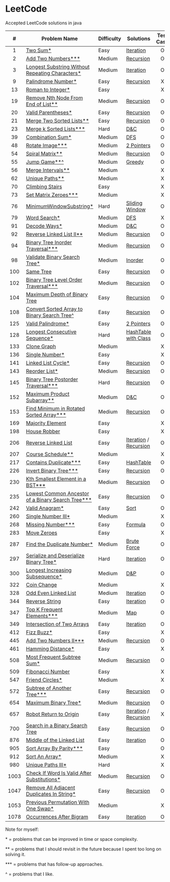 # LeetCode

Accepted LeetCode solutions in java

| # | Problem Name | Difficulty | Solutions | Test Case | Last Solved |
| :---: | --- | --- | --- | :---: | :---: |
| 1 | [Two Sum*](https://leetcode.com/problems/two-sum/) | Easy | [Iteration](/src/array/TwoSum.java) | O | 08/13/2019 |
| 2 | [Add Two Numbers***](https://leetcode.com/problems/add-two-numbers/) | Medium | [Recursion](/src/LinkedList/AddTwoNumbers.java) | O | 08/18/2019 |
| 3 | [Longest Substring Without Repeating Characters*](https://leetcode.com/problems/longest-substring-without-repeating-characters/) | Medium | [Iteration](/src/String/LongestSubstringWithoutRepeatingCharacters.java) | O | 08/19/2019 |
| 9 | [Palindrome Number*](https://leetcode.com/problems/palindrome-number/) | Easy | [Recursion](/src/PalindromeNumber.java) | X | 08/18/2019 |
| 13 | [Roman to Integer*](/src/RomanToInteger.java) | Easy |  | X |
| 19 | [Remove Nth Node From End of List**](https://leetcode.com/problems/remove-nth-node-from-end-of-list/) | Medium | [Recursion](/src/LinkedList/RemoveNthNodeFromEndOfList.java) | O | 08/20/2019 |
| 20 | [Valid Parentheses*](https://leetcode.com/problems/valid-parentheses/) | Easy | [Recursion](/src/String/ValidParentheses.java) | O | 06/13/2019 |
| 21 | [Merge Two Sorted Lists**](https://leetcode.com/problems/merge-two-sorted-lists/) | Easy | [Recursion](/src/LinkedList/MergeTwoSortedLists.java) | O | 08/20/2019 |
| 23 | [Merge k Sorted Lists***](https://leetcode.com/problems/merge-k-sorted-lists/) | Hard| [D&C](/src/LinkedList/MergeKSortedLists.java) | O | 08/27/2019 |
| 39 | [Combination Sum*](https://leetcode.com/problems/combination-sum/) | Medium | [DFS](/src/array/CombinationSum.java) | O | 08/29/2019 |
| 48 | [Rotate Image***](https://leetcode.com/problems/rotate-image/) | Medium | [2 Pointers](/src/Matrix/RotateImage.java) | O | 09/29/2019 |
| 54 | [Spiral Matrix**](https://leetcode.com/problems/spiral-matrix/) | Medium | [Recursion](/src/Matrix/SpiralMatrix.java) | O | 08/22/2019 |
| 55 | [Jump Game**^](https://leetcode.com/problems/jump-game/) | Medium | [Greedy](/src/array/JumpGame.java) | O | 08/23/2019 |
| 56 | [Merge Intervals**](/src/MergeIntervals.java) | Medium |  | X |
| 62 | [Unique Paths**](/src/UniquePaths.java) | Medium |  | X |
| 70 | [Climbing Stairs](/src/ClimbingStairs.java) | Easy |  | X |
| 73 | [Set Matrix Zeroes***](/src/SetMatrixZeroes.java) | Medium |  | X |
| 76 | [MinimumWindowSubstring*](https://leetcode.com/problems/minimum-window-substring/) | Hard | [Sliding Window](/src/String/MinimumWindowSubstring.java) | O | 09/24/2019 |
| 79 | [Word Search*](https://leetcode.com/problems/word-search/) | Medium | [DFS](/src/String/WordSearch.java) | X | 08/22/2019 |
| 91 | [Decode Ways*](https://leetcode.com/problems/decode-ways/) | Medium | [D&C](/src/String/DecodeWays.java) | O | 09/28/2019 |
| 92 | [Reverse Linked List II**](https://leetcode.com/problems/reverse-linked-list-ii/) | Medium | [Recursion](/src/LinkedList/ReverseLinkedListII.java) | O | 08/18/2019 |
| 94 | [Binary Tree Inorder Traversal***](https://leetcode.com/problems/binary-tree-inorder-traversal/) | Medium | [Recursion](/src/BinaryTree/BinaryTreeInorderTraversal.java) | O | 08/02/2019 |
| 98 | [Validate Binary Search Tree*](https://leetcode.com/problems/validate-binary-search-tree/) | Medium | [Inorder](/src/BinaryTree/ValidateBinarySearchTree.java) | O | 08/18/2019 |
| 100 | [Same Tree](https://leetcode.com/problems/same-tree/) | Easy | [Recursion](/src/BinaryTree/SameTree.java) | O | 08/13/2019 |
| 102 | [Binary Tree Level Order Traversal***](https://leetcode.com/problems/binary-tree-level-order-traversal/) | Medium | [Recursion](/src/BinaryTree/BinaryTreeLevelOrderTraversal.java) | O | 08/18/2019 |
| 104 | [Maximum Depth of Binary Tree](https://leetcode.com/problems/maximum-depth-of-binary-tree/) | Easy | [Recursion](/src/BinaryTree/MaximumDepthOfBinaryTree.java) | O | 06/19/2019 |
| 108 | [Convert Sorted Array to Binary Search Tree^](https://leetcode.com/problems/convert-sorted-array-to-binary-search-tree/) | Easy | [Recursion](/src/BinaryTree/ConvertSortedArrayToBinarySearchTree.java) | O | 06/17/2019 |
| 125 | [Valid Palindrome*](https://leetcode.com/problems/valid-palindrome/) | Easy | [2 Pointers](/src/String/ValidPalindrome.java) | O | 08/30/2019 |
| 128 | [Longest Consecutive Sequence*](https://leetcode.com/problems/longest-consecutive-sequence/) | Hard | [HashTable with Class](/src/array/LongestConsecutiveSequence.java) | O | 09/23/2019 |
| 133 | [Clone Graph](/src/CloneGraph.java) | Medium |  | X |
| 136 | [Single Number*](/src/SingleNumber.java) | Easy |  | X |
| 141 | [Linked List Cycle*](https://leetcode.com/problems/linked-list-cycle/) | Easy | [Recursion](/src/LinkedList/LinkedListCycle.java) | O | 08/16/2019 |
| 143 | [Reorder List*](https://leetcode.com/problems/reorder-list/) | Medium | [Recursion](/src/LinkedList/ReorderList.java) | O | 08/22/2019 |
| 145 | [Binary Tree Postorder Traversal***](https://leetcode.com/problems/binary-tree-postorder-traversal/) | Hard | [Recursion](/src/BinaryTree/BinaryTreePostorderTraversal.java) | O | 06/11/2019 |
| 152 | [Maximum Product Subarray**](https://leetcode.com/problems/maximum-product-subarray/) | Medium | [D&C](/src/array/MaximumProductSubarray.java) | O | 09/27/2019 |
| 153 | [Find Minimum in Rotated Sorted Array***](https://leetcode.com/problems/find-minimum-in-rotated-sorted-array/) | Medium | [Recursion](/src/array/FindMinimumInRotatedSortedArray.java) | O | 08/28/2019 |
| 169 | [Majority Element](/src/MajorityElement.java) | Easy |  | X |
| 198 | [House Robber](/src/HouseRobber.java) | Easy |  | X |
| 206 | [Reverse Linked List](https://leetcode.com/problems/reverse-linked-list/) | Easy | [Iteration](/src/LinkedList/ReverseLinkedList.java) / [Recursion](/src/LinkedList/ReverseLinkedList2.java) | O | 08/17/2019 |
| 207 | [Course Schedule**](/src/CourseSchedule.java) | Medium |  | X |
| 217 | [Contains Duplicate***](https://leetcode.com/problems/contains-duplicate/) | Easy | [HashTable](/src/array/ContainsDuplicate.java) | O | 08/27/2019 |
| 226 | [Invert Binary Tree***](https://leetcode.com/problems/convert-sorted-list-to-binary-search-tree/) | Easy | [Recursion](/src/BinaryTree/InvertBinaryTree.java) | O | 08/18/2019 |
| 230 | [Kth Smallest Element in a BST***](https://leetcode.com/problems/kth-smallest-element-in-a-bst/) | Medium | [Recursion](/src/BinaryTree/KthSmallestElementInABST.java) | O | 08/27/2019 |
| 235 | [Lowest Common Ancestor of a Binary Search Tree***](https://leetcode.com/problems/lowest-common-ancestor-of-a-binary-search-tree/) | Easy | [Recursion](/src/BinaryTree/LowestCommonAncestorOfABinarySearchTree.java) | O | 08/28/2019 |
| 242 | [Valid Anagram*](https://leetcode.com/problems/valid-anagram/) | Easy | [Sort](/src/String/ValidAnagram.java) | O | 08/02/2019 |
| 260 | [Single Number III*](/src/SingleNumberIII.java) | Medium |  | X |
| 268 | [Missing Number***](https://leetcode.com/problems/missing-number/) | Easy | [Formula](/src/array/MissingNumber.java) | O | 08/29/2019 |
| 283 | [Move Zeroes](/src/MoveZeroes.java) | Easy |  | X |
| 287 | [Find the Duplicate Number*](https://leetcode.com/problems/find-the-duplicate-number/) | Medium | [Brute Force](/src/array/FindTheDuplicateNumber.java) | O | 10/01/2019 |
| 297 | [Serialize and Deserialize Binary Tree*](https://leetcode.com/problems/serialize-and-deserialize-binary-tree/) | Hard | [Iteration](/src/BinaryTree/SerializeAndDeserializeBinaryTree.java) | O | 09/27/2019 |
| 300 | [Longest Increasing Subsequence*](https://leetcode.com/problems/longest-increasing-subsequence/) | Medium | [D&P](/src/array/LongestIncreasingSubsequence.java) | O | 09/26/2019 |
| 322 | [Coin Change](/src/CoinChange.java) | Medium |  | X |
| 328 | [Odd Even Linked List](https://leetcode.com/problems/odd-even-linked-list/) | Medium | [Iteration](/src/LinkedList/OddEvenLinkedList.java) | O | 08/02/2019 |
| 344 | [Reverse String](https://leetcode.com/problems/reverse-string/) | Easy | [Iteration](/src/String/ReverseString.java) | O | 06/11/2018 |
| 347 | [Top K Frequent Elements***](https://leetcode.com/problems/top-k-frequent-elements/) | Medium | [Map](/src/array/TopKFrequentElements.java) | O | 08/27/2019 |
| 349 | [Intersection of Two Arrays](https://leetcode.com/problems/intersection-of-two-arrays/) | Easy | [Iteration](/src/array/IntersectionOfTwoArrays.java) | O | 08/19/2019 |
| 412 | [Fizz Buzz*](/src/FizzBuzz.java) | Easy |  | X |
| 445 | [Add Two Numbers II***](https://leetcode.com/problems/add-two-numbers-ii/) | Medium | [Recursion](/src/LinkedList/AddTwoNumbersII.java) | O | 06/14/2019 |
| 461 | [Hamming Distance*](/src/HammingDistance.java) | Easy |  | X |
| 508 | [Most Frequent Subtree Sum*](https://leetcode.com/problems/most-frequent-subtree-sum/) | Medium | [Recursion](src/BinaryTree/MostFrequentSubtreeSum.java) | O | 06/12/2019 |
| 509 | [Fibonacci Number](src/FibonacciNumber.java) | Easy |  | X |
| 547 | [Friend Circles*](/src/FriendCircles.java) | Medium |  | X |
| 572 | [Subtree of Another Tree***](https://leetcode.com/problems/subtree-of-another-tree/) | Easy | [Recursion](/src/BinaryTree/SubtreeOfAnotherTree.java) | O | 08/29/2019 |
| 654 | [Maximum Binary Tree*](https://leetcode.com/problems/maximum-binary-tree/) | Medium | [Recursion](/src/BinaryTree/MaximumBinaryTree.java) | O | 09/30/2019 |
| 657 | [Robot Return to Origin](https://leetcode.com/problems/robot-return-to-origin/) | Easy | [Iteration](/src/RobotReturnToOrigin.java) / [Recursion](/src/RobotReturnToOrigin2.java) | X | 08/18/2019 |
| 700 | [Search in a Binary Search Tree](https://leetcode.com/problems/search-in-a-binary-search-tree/) | Easy | [Recursion](/src/BinaryTree/SearchInABinarySearchTree.java) | O | 06/10/2019 |
| 876 | [Middle of the Linked List](https://leetcode.com/problems/middle-of-the-linked-list/) | Easy | [Iteration](/src/LinkedList/MiddleOfTheLinkedList.java) | O | 04/14/2019 |
| 905 | [Sort Array By Parity***](/src/SortArrayByParity.java) | Easy |  | O |
| 912 | [Sort An Array*](/src/SortAnArray.java) | Medium |  | X |
| 980 | [Unique Paths III*](/src/UniquePathsIII.java) | Hard |  | X |
| 1003 | [Check If Word Is Valid After Substitutions*](https://leetcode.com/problems/check-if-word-is-valid-after-substitutions/) | Medium | [Recursion](/src/String/CheckIfWordIsValidAfterSubstitutions.java) | O | 06/13/2019 |
| 1047 | [Remove All Adjacent Duplicates In String*](https://leetcode.com/problems/remove-all-adjacent-duplicates-in-string/) | Easy | [Recursion](/src/String/RemoveAllAdjacentDuplicatesInString.java) | O | 06/12/2019 |
| 1053 | [Previous Permutation With One Swap*](/src/PreviousPermutationWithOneSwap.java) | Medium |  | X |
| 1078 | [Occurrences After Bigram](https://leetcode.com/problems/occurrences-after-bigram/) | Easy | [Iteration](/src/String/OccurrencesAfterBigram.java) | O | 06/15/2019 |

Note for myself:

\* = problems that can be improved in time or space complexity.

** = problems that I should revisit in the future because I spent too long on solving it. 

*** = problems that has follow-up approaches. 

^ = problems that I like.
